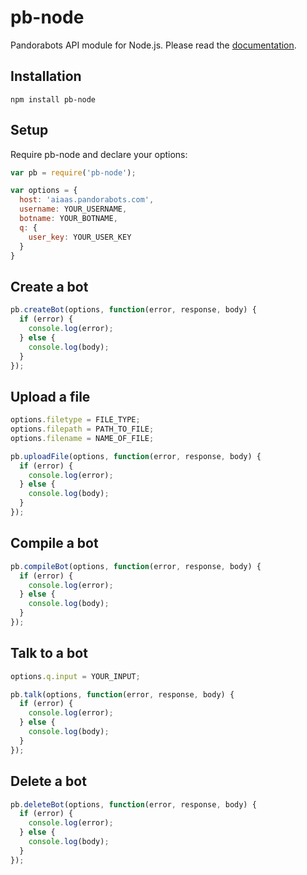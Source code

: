 pb-node
=======

Pandorabots API module for Node.js. Please read the [documentation](http://developer.pandorabots.com/docs).

Installation
------------

```
npm install pb-node
```

Setup
-----

Require pb-node and declare your options:

```javascript
var pb = require('pb-node');

var options = {
  host: 'aiaas.pandorabots.com',
  username: YOUR_USERNAME,
  botname: YOUR_BOTNAME,
  q: {
    user_key: YOUR_USER_KEY
  }
}
```

Create a bot
------------

```javascript
pb.createBot(options, function(error, response, body) {
  if (error) {
    console.log(error);
  } else {
    console.log(body);  
  }
});
```

Upload a file
-------------

```javascript
options.filetype = FILE_TYPE;
options.filepath = PATH_TO_FILE;
options.filename = NAME_OF_FILE;

pb.uploadFile(options, function(error, response, body) {
  if (error) {
    console.log(error);
  } else {
    console.log(body);  
  }
});
```

Compile a bot
-------------

```javascript
pb.compileBot(options, function(error, response, body) {
  if (error) {
    console.log(error);
  } else {
    console.log(body);
  }
});
```

Talk to a bot
-------------

```javascript
options.q.input = YOUR_INPUT;

pb.talk(options, function(error, response, body) {
  if (error) {
    console.log(error);
  } else {
    console.log(body);
  }
});
```

Delete a bot
------------

```javascript
pb.deleteBot(options, function(error, response, body) {
  if (error) {
    console.log(error);
  } else {
    console.log(body);
  }
});
```

